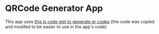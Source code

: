 # QRCode Generator App
This app uses [this js code gist to generate qr codes](https://gist.github.com/tupham81/a04d96cd48c8bcb8d4dc5301f3653937) (the code was copied and modifed to be easier to use in the app's code)